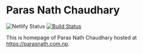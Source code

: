 Paras Nath Chaudhary
=====================

![Netlify Status](https://api.netlify.com/api/v1/badges/bedbc40c-cb24-4fe0-b420-6503c461ea17/deploy-status) [![Build Status](https://travis-ci.com/opnchaudhary/parasnath.com.np.svg?branch=master)](https://travis-ci.com/opnchaudhary/parasnath.com.np)

This is homepage of Paras Nath Chaudhary hosted at https://parasnath.com.np.

